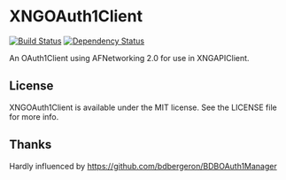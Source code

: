 # XNGOAuth1Client

[![Build Status](https://travis-ci.org/xing/XNGOAuth1Client.svg?branch=master)](https://travis-ci.org/xing/XNGOAuth1Client) [![Dependency Status](https://www.versioneye.com/objective-c/xngoauth1client/0.0.2/badge.png)](https://www.versioneye.com/objective-c/xngoauth1client/0.0.2)

An OAuth1Client using AFNetworking 2.0 for use in XNGAPIClient.

## License

XNGOAuth1Client is available under the MIT license. See the LICENSE file for more info.

## Thanks

Hardly influenced by https://github.com/bdbergeron/BDBOAuth1Manager
